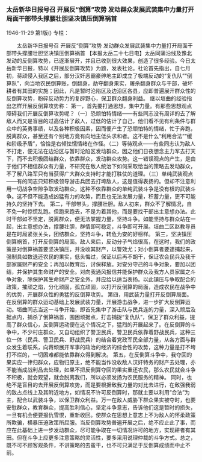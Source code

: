 ### 太岳新华日报号召  开展反“倒算”攻势  发动群众发展武装集中力量打开局面干部带头撑腰壮胆坚决镇压倒算祸首

1946-11-29
第1版()
专栏：

　　太岳新华日报号召
    开展反“倒算”攻势
    发动群众发展武装集中力量打开局面干部带头撑腰壮胆坚决镇压倒算祸首
    【本报太岳二十七日电】太岳同蒲沿线及豫北发动的反倒算攻势，已逐渐展开，并且已收到很大效果，创造了很多经验。今日太岳新华日报，特以《开展反倒算攻势》为题，发表社论。社论首先指出，自七月初，蒋顽侵入我区之后，部分汉奸恶霸豪绅地主即成立了极端反动的“复仇队”“倒算队”，向当地农民倒算账，倒翻身，劫夺翻身果实，屠杀翻身群众与干部，破坏耕者有其田的实施；因此，凡是暂时沦陷区及边沿区各县，应即普遍展开群众性的反倒算攻势，粉碎反动势力的复辟野心，保卫群众翻身利益。
    继以垣曲的经验指出怎样开展反倒算攻势称：
    第一，首先要打通思想，集中力量。有那些思想观点障碍我们开展反倒算攻势呢？（一）恐顽怕特情绪——有些同志没有周详的去了解敌人而又是盲目的过高估计了敌人，过低的估计了自己，他们看不见有利条件与群众中的英勇事绩，以及各种积极因素，因而便产生了恐顽怕特的情绪，忙于奔跑，脱离群众，甚至还有个别地方竟有向地主低头求和者。这不是什么“利用合法”“缓和阶级矛盾”，恰恰是右倾怯懦情绪在作怪。（二）等待观点——有些同志认为敌人不打走，便无法在边沿区与暂时沦陷区发动群众，因之他们日夜想念主力军去打天下，而不去积极团结群众，依靠群众，发动群众攻势。这一错误观点的产生，是由于他们不相信群众有力量，不研究在敌人统治下如何采取恰当的策略去发动群众，不了解八路军只有当获得广大群众支持时才能打胜仗的道理。（三）单纯武装观点——有的同志只知积极领导游击兵团去打垮敌人，这是值得表扬的。但却不注意利用一切战争空隙争取发动群众，这种不依靠群众的单纯武装斗争是没有根的武装斗争。这不但不能造成凶猛有力的攻势，而且也无法发展力量，积蓄力量，更不可能持久的坚持下去。
    第二，干部带头，撑腰壮胆。敌人初来，群众不了解情况，自不免一时惊慌乱跑。但跑来跑去，不是为着其他，而是要找干部出主意想办法。此时干部如不坚定，脱离群众，便无法掌握力量，坚持斗争。如能坚持与群众站在一起，出主意想办法，撑腰壮胆，群情即可稳定，斗争即可开展。垣曲二区赵教导员是在时局紧张关头，团结群众，坚持斗争，转危为安的好榜样。
    第三，坚决镇压倒算祸首，打开反倒算的局面。敌人来后，反动分子气焰很高，在这时，我们的政策是对倒算祸首要坚决镇压，并没收其财产，以警效尤；对小倒算者要逮捕起来，强制具如数退还农民的果实，低头悔过，保证以后再不胡干，保证农会民兵及我干部家属财产的安全；再加以教育后，讨保释放。对安分守己的斗争对象，要加以团结，并保护其生命财产的安全。对向我通风报信并能保护群众及我方人员家属之斗争对象，除保护其生命财产之安全外，并应给以适当表扬。以此镇压与争取配合的政策，摧顽之焰，分化顽固，孤立顽固，以打开反倒算的局面，造成农民在战争中的优势，开展群众性的勇猛的反倒算攻势。
    第四，用武装力量打开反倒算局面。在反倒算的群众运动基础上发展武装力量，开展游击战争，进一步扩大反倒算运动。垣曲同志当这一斗争开始，即首先集中了游击队与民兵连的力量，深入顽后及据点内，捕杀了倒算祸首，围困顽据点，打击捕捉“复仇队”，保卫了群众利益，提高了群众信心，反倒算运动便在这个情况之下，猛烈的开展起来了。在反倒算的斗争中，不少村庄群众，又自动组织了警卫民兵，警卫民兵依靠着野战民兵，这种三位一体（民兵、警卫民兵、野战民兵）的结合着党政军民全部力量，从各方面与群众发生着联系，向蒋顽展开军事的政治的经济的综合性的攻势，这种力量是打不垮打不烂的，一切困难都能依靠群众得到解决。
    第五，在反倒算斗争中，我夺回的果实应一律归群众，应物归原主，绝不能当作没收敌人汉奸特务的财产去处理，亦不能当成战利品去处理，如果不把反倒算夺回的果实重还农民，那么农民就会斗争不积极，就会观望，就会脱离我们，所以必须发扬为农民服务的精神。
    同时，也绝不是盲目的去开展反倒算攻势，而是要根据敌我力量的对比去进行，在敌强我弱的敌占点线上及其附近地方，如情况不许可反倒算时，那就主要以利用“合法”为主，配合以武装斗争，以保卫群众利益。万一在敌人威胁下群众果实被夺时，也要安慰群众，教育群众，提高胜利信心，坚定斗争意志，告诉他们这是暂时的损失，一旦有机会便要报仇雪恨，重新收回。使群众在思想上意志上不为敌人的怀柔政策所欺骗，横暴压迫政策所屈服。当反倒算攻势普遍开展之后，绝不应止此了事，而应在此基础上进一步发动群众，尽可能争取在一切情况许可的地方，实现耕者有其田。但在斗争上应更多注意策略的灵活性，要多采用说理仲裁的斗争方式。总之，既不可不顾客观条件，不讲策略的去蛮干，也不可只满足于反倒算成绩而中止不前。
